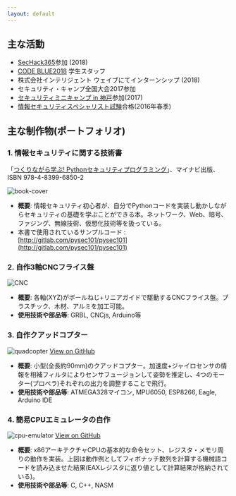 ```yaml
---
layout: default
---
```


## 主な活動
- [SecHack365](https://sechack365.nict.go.jp/)参加 (2018)
- [CODE BLUE2018](https://codeblue.jp/2018/) 学生スタッフ
- 株式会社インテリジェント ウェイブにてインターンシップ (2018)
- セキュリティ・キャンプ全国大会2017参加
- [セキュリティミニキャンプ in 神戸](http://www.security-camp.org/minicamp/kobe2017.html)参加(2017)
- [情報セキュリティスペシャリスト試験](https://www.jitec.ipa.go.jp/1_11seido/sc_28.html)合格(2016年春季)


## 主な制作物(ポートフォリオ)
### 1. 情報セキュリティに関する技術書

「[つくりながら学ぶ! Pythonセキュリティプログラミング](https://book.mynavi.jp/ec/products/detail/id=102144)」、マイナビ出版、ISBN 978-4-8399-6850-2

![book-cover](http://tuz358.github.io/img/book_cover.jpg)

- **概要**: 情報セキュリティ初心者が、自分でPythonコードを実装し動かしながらセキュリティの基礎を学ぶことができる本。ネットワーク、Web、暗号、ファジング、無線技術、仮想化技術等を扱っている。
- 本書で使用されているサンプルコード : [http://gitlab.com/pysec101/pysec101](http://gitlab.com/pysec101/pysec101)

### 2. 自作3軸CNCフライス盤

![CNC](http://tuz358.github.io/img/CNC.jpg)

- **概要**: 各軸(XYZ)がボールねじ+リニアガイドで駆動するCNCフライス盤。プラスチック、木材、アルミを加工可能。
- **使用技術や部品等**: GRBL, CNCjs, Arduino等

### 3. 自作クアッドコプター

![quadcopter](http://tuz358.github.io/img/quadcopter.png)
[View on GitHub](http://github.com/tuz358/quadcopter_mk-I/)

- **概要**: 小型(全長約90mm)のクアッドコプター。加速度+ジャイロセンサの情報を相補フィルタによりセンサフュージョンして姿勢を推定し、4つのモーター(プロペラ)それぞれの出力を調整することで飛行。
- **使用技術や部品等**: ATMEGA328マイコン, MPU6050, ESP8266, Eagle, Arduino IDE

### 4. 簡易CPUエミュレータの自作

![cpu-emulator](http://tuz358.github.io/img/cpu-emulator_PoC.png)
[View on GitHub](http://github.com/tuz358/cpu-emulator/)

- **概要**: x86アーキテクチャCPUの基本的な命令セット、レジスタ・メモリ周りの動作を実装。上図は動作例としてフィボナッチ数列を計算する機械語コードを読み込ませた結果(EAXレジスタに返り値として計算結果が格納されている)。
- **使用技術や部品等**: C, C++, NASM

